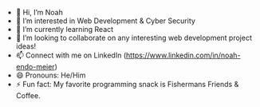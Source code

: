 - 👋 Hi, I’m Noah
- 👀 I’m interested in Web Development & Cyber Security
- 🌱 I’m currently learning React
- 💞️ I’m looking to collaborate on any interesting web development project ideas!
- 📫 Connect with me on LinkedIn (https://www.linkedin.com/in/noah-endo-meier)
- 😄 Pronouns: He/Him
- ⚡ Fun fact: My favorite programming snack is Fishermans Friends & Coffee.

